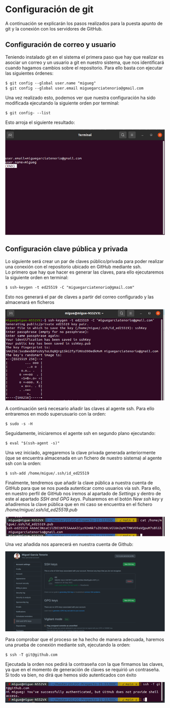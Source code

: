 # Configuración de git

A continuación se explicarán los pasos realizados para la puesta apunto de git y la conexión con los servidores de GitHub.

## Configuración de correo y usuario

Teniendo instalado git en el sistema el primera paso que hay que realizar es asociar un correo y un usuario a git en nuestro sistema, que nos identificará cuando hagamos cambios sobre el repositorio. Para ello basta con ejecutar las siguientes órdenes:

```console
$ git config --global user.name "migueg"
$ git config --global user.email miguegarciatenorio@gmail.com 
```
Una vez realizado esto, podemos ver que nuestra configuración ha sido modificada ejecutando la siguiente orden por terminal:

```console
$ git config- --list
```
Esto arroja el siguiente resultado:

![Configuración git](/IMG/GitConfig.png)

## Configuración clave pública y privada

Lo siguiente será crear un par de claves público/privada para poder realizar una conexión con el repositorio ubicado en GitHub mediante ssh.   
Lo primero que hay que hacer es generar las claves, para ello ejecutaremos la siguiente orden en terminal:

```console
$ ssh-keygen -t ed25519 -C "miguegarciatenorio@gmail.com"
```

Esto nos generará el par de claves a partir del correo configurado y las almacenará en ficheros 

![Generación claves](/IMG/ssh.png)

A continuación será necesario añadir las claves al agente ssh. Para ello entraremos en modo superusuario con la orden:

```console
$ sudo -s -H 
```
Seguidamente, iniciaremos el agente ssh  en segundo plano ejecutando:

```console
$ eval "$(ssh-agent -s)"
```

Una vez iniciado, agregaremos la clave privada generada anteriormente (que se encuentra almacenada en un fichero de nuestro sistema) al agente ssh con la orden:

```console
$ ssh-add /home/migue/.ssh/id_ed25519
```
Finalmente, tendremos que añadir la clave pública a nuestra cuenta de GitHub para que se nos pueda autenticar como usuarios vía ssh. Para ello, en nuestro perfil de GitHub nos iremos al apartado de *Settings* y dentro de este al apartado *SSH and GPG keys*. Pulsaremos en el botón *New ssh key* y añadiremos la clave pública que en mi caso se encuentra en el fichero */home/migue/.ssh/id_ed25519.pub*

![clave pública](/IMG/publickey.png)

Una vez añadida nos aparecerá en nuestra cuenta de Github:

![ssh](/IMG/sshgithub.png)


Para comprobar que el proceso se ha hecho de manera adecuada, haremos una prueba de conexión mediante ssh, ejecutando la orden:

```console
$ ssh -T git@github.com
```

Ejecutada la orden nos pedirá la contraseña con la que firmamos las claves, ya que en el momento de generación de claves se requirió un contraseña. Si todo va bien, no dirá que hemos sido autenticados con éxito

![conexión](/IMG/conexion.png)

